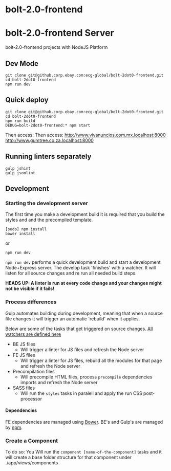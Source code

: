bolt-2.0-frontend
=================

# bolt-2.0-frontend Server

bolt-2.0-frontend projects with NodeJS Platform


## Dev Mode

```
git clone git@github.corp.ebay.com:ecg-global/bolt-2dot0-frontend.git
cd bolt-2dot0-frontend
npm run dev
```

## Quick deploy

```
git clone git@github.corp.ebay.com:ecg-global/bolt-2dot0-frontend.git
cd bolt-2dot0-frontend
npm run build
DEBUG=bolt-2dot0-frontend:* npm start
```

Then access:
Then access:
http://www.vivanuncios.com.mx.localhost:8000
http://www.gumtree.co.za.localhost:8000


## Running linters separately
```
gulp jshint 
gulp jsonlint

```

## Development

### Starting the development server

The first time you make a development build it is required that you build the styles and and the precompiled template.

```
[sudo] npm install
bower install
```

or

```
npm run dev

```

```npm run dev``` performs a quick development build and start a development Node+Express server. The develop task 'finishes' with a watcher. It will listen for all source changes and re run all needed build steps.

**HEADS UP: A linter is run at every code change and your changes might not be visible if it fails!**


### Process differences
Gulp automates building during development, meaning that when a source file changes it will trigger an automatic 'rebuild' when it applies.

Below are some of the tasks that get triggered on source changes. [All watchers are defined here]('./gulfile.js')

- BE JS files
    - Will trigger a linter for JS files and refresh the Node server
- FE JS files
    - Will trigger a linter for JS files, rebuild all the modules for that page and refresh the Node server
- Precompilation files
    - Will precompile HTML files, process ```precompile``` dependencies imports and refresh the Node server
- SASS files
    - Will run the ```styles``` tasks in paralell and apply the run CSS post-processor

#### Dependencies

FE dependencies are managed using [Bower](http://bower.io). BE's and Gulp's are managed by [npm](http://npmjs.org).

### Create a Component 
To do so:
You Will run the ```component [name-of-the-component]``` tasks and it will create a base folder structure for that component under ./app/views/components


